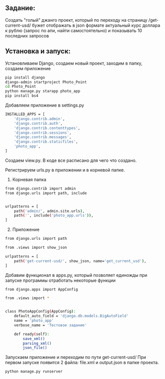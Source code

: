 Задание:
-------

Cоздать "голый" джанго проект, который по переходу на страницу /get-current-usd/ бужет отображать в json формате актуальный курс доллара к рублю (запрос по апи, найти самостоятельно) и показывать 10 последних запросов 


Установка и запуск:
-------
Установливаем Django, создаем новый проект, заходим в папку, создаем приложение

```bash
pip install django
django-admin startproject Photo_Point
cd Photo_Point
python manage.py starapp photo_app
pip install bs4
```

Добавляем приложение в settings.py

```bash
INSTALLED_APPS = [
    'django.contrib.admin',
    'django.contrib.auth',
    'django.contrib.contenttypes',
    'django.contrib.sessions',
    'django.contrib.messages',
    'django.contrib.staticfiles',
    'photo_app',
]
```

Создаем view.py. В коде все расписано для чего что создано.

Регистрируем urls.py в приложении и в корневой папке.

1) Корневая папка
```bash
from django.contrib import admin
from django.urls import path, include


urlpatterns = [
    path('admin/', admin.site.urls),
    path('', include('photo_app.urls')),
]
```

2) Приложение
```bash
from django.urls import path

from .views import show_json

urlpatterns = [
    path('get-current-usd/', show_json, name='get_current_usd'),
]
```


Добавим функционал в apps.py, который позволяет единожды при запуске программы отработать некоторые функции
```bash
from django.apps import AppConfig

from .views import *


class PhotoAppConfig(AppConfig):
    default_auto_field = 'django.db.models.BigAutoField'
    name = 'photo_app'
    verbose_name = 'Тестовое задание'

    def ready(self):
        save_xml()
        parsing_xml()
        json_file()
```


Запускаем приложение и переходим по пути get-current-usd/ 
При первом запуске появится 2 файла: file.xml и output.json в папке проекта.

```bash
python manage.py runserver
```

